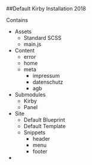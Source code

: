 ##Default Kirby Installation 2018


Contains

* Assets
    * Standard SCSS
    * main.js
* Content
    * error
    * home
    * meta
        - impressum
        - datenschutz
        - agb
* Submodules
    * Kirby
    * Panel
* Site
    * Default Blueprint
    * Default Template
    * Snippets
        - header
        - menu
        - footer
* 